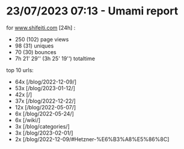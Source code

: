 # 23/07/2023 07:13 - Umami report
for www.shifeiti.com [24h] :

 - 250 (102) page views
 - 98 (31) uniques
 - 70 (30) bounces
 - 7h 21' 29'' (3h 25' 19'') totaltime


top 10 urls:
 - 64x [/blog/2022-12-09/]
 - 53x [/blog/2023-01-12/]
 - 42x [/]
 - 37x [/blog/2022-12-22/]
 - 12x [/blog/2022-05-07/]
 - 6x [/blog/2022-05-24/]
 - 6x [/wiki/]
 - 3x [/blog/categories/]
 - 3x [/blog/2023-02-01/]
 - 2x [/blog/2022-12-09/#Hetzner-%E6%B3%A8%E5%86%8C]


